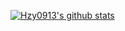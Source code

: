 [![Hzy0913's github stats](https://github-readme-stats.vercel.app/api?username=hzy0913&theme=tokyonight)](https://github.com/Hzy0913)
